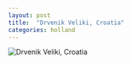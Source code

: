 ```yaml
---
layout: post
title:  "Drvenik Veliki, Croatia"
categories: holland
---
```


<img src="/assets/images/drvenik-veliki.jpg" alt="Drvenik Veliki, Croatia" />
